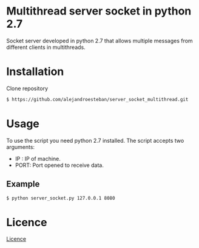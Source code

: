 # Multithread server socket in python 2.7

Socket server developed in python 2.7 that allows multiple messages from different clients in multithreads.

# Installation

Clone repository

```sh
$ https://github.com/alejandroesteban/server_socket_multithread.git
```

# Usage

To use the script you need python 2.7 installed.
The script accepts two arguments:
-   IP  : IP of machine.
-   PORT: Port opened to receive data.

## Example
```sh
$ python server_socket.py 127.0.0.1 8080
```

# Licence
[Licence](https://github.com/alejandroesteban/server_socket_multithread/blob/master/LICENSE)
